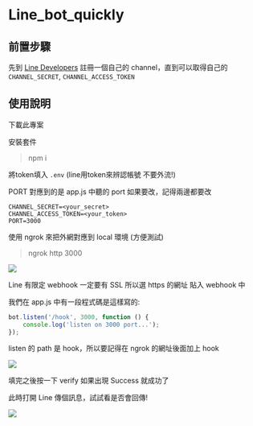 # Line_bot_quickly

## 前置步驟

先到 [Line Developers](https://developers.line.biz/en/docs/line-login/getting-started/) 註冊一個自己的 channel，直到可以取得自己的 `CHANNEL_SECRET`, `CHANNEL_ACCESS_TOKEN`

## 使用說明

下載此專案

安裝套件
> npm i

將token填入 `.env` (line用token來辨認帳號 不要外流!) 

PORT 對應到的是 app.js 中聽的 port 如果要改，記得兩邊都要改
```
CHANNEL_SECRET=<your_secret>
CHANNEL_ACCESS_TOKEN=<your_token>
PORT=3000
```

使用 ngrok 來把外網對應到 local 環境 (方便測試)
> ngrok http 3000

![](https://i.imgur.com/gWxANmN.png)

Line 有限定 webhook 一定要有 SSL 所以選 https 的網址 貼入 webhook 中

我們在 app.js 中有一段程式碼是這樣寫的:
```js
bot.listen('/hook', 3000, function () {
    console.log('listen on 3000 port...');
});
```
listen 的 path 是 hook，所以要記得在 ngrok 的網址後面加上 hook

![](https://i.imgur.com/uxPQLee.png)

填完之後按一下 verify 如果出現 Success 就成功了

此時打開 Line 傳個訊息，試試看是否會回傳!

![](https://i.imgur.com/MNP8Bq4.png)
